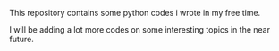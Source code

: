 This repository contains some python codes i wrote in my free time.

I will be adding a lot more codes on some interesting topics in the near future.

